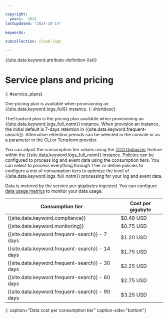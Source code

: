 ```yaml
---

copyright:
  years:  2024
lastupdated: "2024-10-14"

keywords: 

subcollection: cloud-logs

---
```


{{site.data.keyword.attribute-definition-list}}


# Service plans and pricing
{: #service_plans}

One pricing plan is available when provisioning an {{site.data.keyword.logs_full}} instance.
{: shortdesc}

The`Standard` plan is the pricing plan available when provisioning an {{site.data.keyword.logs_full_notm}} instance. When provision an instance, the initial default is 7-days retention in {{site.data.keyword.frequent-search}}. Alternative retention periods can be selected in the console or as a parameter in the CLI or Terraform provider.

You can adjust the consumption tier values using the [TCO Optimizer](/docs/cloud-logs?topic=cloud-logs-tco-data-pipelines) feature within the {{site.data.keyword.logs_full_notm}} instance. Policies can be configured to process log and event data using the consumption tiers. You can select to process everything through 1 tier or define policies to configure a mix of consumption tiers to optimize the level of {{site.data.keyword.logs_full_notm}} processing for your log and event data.

Data is metered by the service per gigabytes ingested. You can configure [data usage metrics](/docs/cloud-logs?topic=cloud-logs-data-usage-metrics) to monitor your data usage.

| Consumption tier | Cost per gigabyte |
|---------------|-------------------|
| {{site.data.keyword.compliance}} | $0.48 USD |
| {{site.data.keyword.monitoring}} | $0.75 USD |
| {{site.data.keyword.frequent-search}} - 7 days | $1.20 USD |
| {{site.data.keyword.frequent-search}} - 14 days | $1.75 USD |
| {{site.data.keyword.frequent-search}} - 30 days | $2.25 USD |
| {{site.data.keyword.frequent-search}} - 60 days | $2.75 USD |
| {{site.data.keyword.frequent-search}} - 90 days | $3.25 USD |
{: caption="Data cost per consumption tier" caption-side="bottom"}
